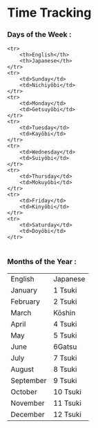 # Time Tracking

### Days of the Week :
<table>

    <tr>
        <th>English</th>
        <th>Japanese</th>
    </tr>
    <tr>
        <td>Sunday</td>
        <td>Nichiyôbi</td>
    </tr>
    <tr>
        <td>Monday</td>
        <td>Getsuyôbi</td>
    </tr>
    <tr>
        <td>Tuesday</td>
        <td>Kayôbi</td>
    </tr>
    <tr>
        <td>Wednesday</td>
        <td>Suiyôbi</td>
    </tr>
    <tr>
        <td>Thursday</td>
        <td>Mokuyôbi</td>
    </tr>
    <tr>
        <td>Friday</td>
        <td>Kinyôbi</td>
    </tr>
    <tr>
        <td>Saturday</td>
        <td>Doyôbi</td>
    </tr>
</table>

### Months of the Year :
<table>
    <tr>
        <td>English</td>
        <td>Japanese</td>
    </tr>
    <tr>
        <td>January</td>
        <td>1 Tsuki</td>
    </tr>
    <tr>
        <td>February</td>
        <td>2 Tsuki</td>
    </tr>
    <tr>
        <td>March</td>
        <td>Kōshin</td>
    </tr>
    <tr>
        <td>April</td>
        <td>4 Tsuki</td>
    </tr>
    <tr>
        <td>May</td>
        <td>5 Tsuki</td>
    </tr>
    <tr>
        <td>June</td>
        <td>6Gatsu</td>
    </tr>
    <tr>
        <td>July</td>
        <td>7 Tsuki</td>
    </tr>
    <tr>
        <td>August</td>
        <td>8 Tsuki</td>
    </tr>
    <tr>
        <td>September</td>
        <td>9 Tsuki</td>
    </tr>
    <tr>
        <td>October</td>
        <td>10 Tsuki</td>
    </tr>
    <tr>
        <td>November</td>
        <td>11 Tsuki</td>
    </tr>
    <tr>
        <td>December</td>
        <td>12 Tsuki</td>
    </tr>
</table>

